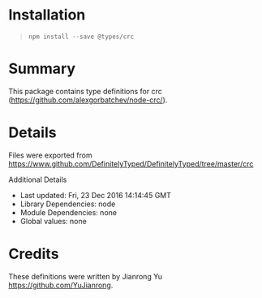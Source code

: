 # Installation
> `npm install --save @types/crc`

# Summary
This package contains type definitions for crc (https://github.com/alexgorbatchev/node-crc/).

# Details
Files were exported from https://www.github.com/DefinitelyTyped/DefinitelyTyped/tree/master/crc

Additional Details
 * Last updated: Fri, 23 Dec 2016 14:14:45 GMT
 * Library Dependencies: node
 * Module Dependencies: none
 * Global values: none

# Credits
These definitions were written by Jianrong Yu <https://github.com/YuJianrong>.
